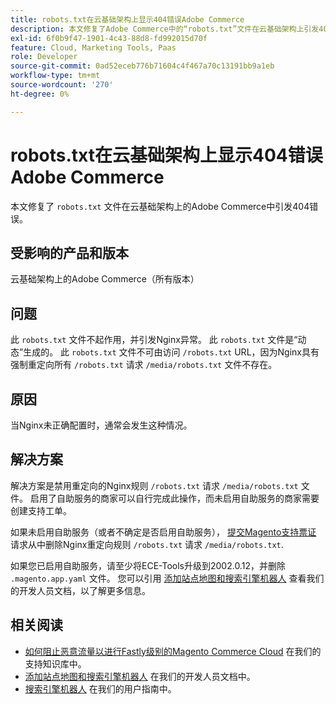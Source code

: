 ```yaml
---
title: robots.txt在云基础架构上显示404错误Adobe Commerce
description: 本文修复了Adobe Commerce中的“robots.txt”文件在云基础架构上引发404错误的问题。
exl-id: 6f0b9f47-1901-4c43-88d8-fd992015d70f
feature: Cloud, Marketing Tools, Paas
role: Developer
source-git-commit: 0ad52eceb776b71604c4f467a70c13191bb9a1eb
workflow-type: tm+mt
source-wordcount: '270'
ht-degree: 0%

---
```


# robots.txt在云基础架构上显示404错误Adobe Commerce

本文修复了 `robots.txt` 文件在云基础架构上的Adobe Commerce中引发404错误。

## 受影响的产品和版本

云基础架构上的Adobe Commerce（所有版本）

## 问题

此 `robots.txt` 文件不起作用，并引发Nginx异常。 此 `robots.txt` 文件是“动态”生成的。 此 `robots.txt` 文件不可由访问 `/robots.txt` URL，因为Nginx具有强制重定向所有 `/robots.txt` 请求 `/media/robots.txt` 文件不存在。

## 原因

当Nginx未正确配置时，通常会发生这种情况。

## 解决方案

解决方案是禁用重定向的Nginx规则 `/robots.txt` 请求 `/media/robots.txt` 文件。 启用了自助服务的商家可以自行完成此操作，而未启用自助服务的商家需要创建支持工单。

如果未启用自助服务（或者不确定是否启用自助服务）， [提交Magento支持票证](/help/help-center-guide/help-center/magento-help-center-user-guide.md#submit-ticket) 请求从中删除Nginx重定向规则 `/robots.txt` 请求 `/media/robots.txt`.

如果您已启用自助服务，请至少将ECE-Tools升级到2002.0.12，并删除 `.magento.app.yaml` 文件。 您可以引用 [添加站点地图和搜索引擎机器人](https://experienceleague.adobe.com/docs/commerce-cloud-service/user-guide/configure-store/robots-sitemap.html) 查看我们的开发人员文档，以了解更多信息。

## 相关阅读

* [如何阻止恶意流量以进行Fastly级别的Magento Commerce Cloud](/help/how-to/general/block-malicious-traffic-for-magento-commerce-on-fastly-level.md) 在我们的支持知识库中。
* [添加站点地图和搜索引擎机器人](https://devdocs.magento.com/cloud/trouble/robots-sitemap.html) 在我们的开发人员文档中。
* [搜索引擎机器人](https://experienceleague.adobe.com/docs/commerce-admin/marketing/seo/seo-overview.html#search-engine-robots) 在我们的用户指南中。
